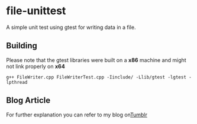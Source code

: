 # file-unittest
A simple unit test using gtest for writing data in a file.

## Building
Please note that the gtest libraries were built on a **x86** machine and might not link properly on  **x64**
```
g++ FileWriter.cpp FileWriterTest.cpp -Iinclude/ -Llib/gtest -lgtest -lpthread 
```
## Blog Article
For further explanation you can refer to my blog on[Tumblr](https://1337ninja.tumblr.com/post/146745661206/unit-testing-writing-to-a-file-in-c)
